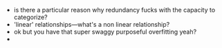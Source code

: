 - is there a particular reason why redundancy fucks with the capacity to categorize?
- 'linear' relationships—what's a non linear relationship?
- ok but you have that super swaggy purposeful overfitting yeah?
-